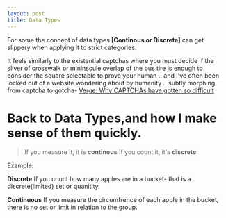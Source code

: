 ```yaml
---
layout: post
title: Data Types
---
```


For some the concept of data types **[Continous or Discrete]** can get slippery when applying it to strict categories. 

It feels similarly to the existential captchas where you must decide if the sliver of crosswalk or mininscule overlap of the bus tire is enough to consider the square selectable to prove your human .. and I've often been locked out of a website wondering about by humanity .. subtly morphing from captcha to gotcha- [Verge: Why CAPTCHAs have gotten so difficult](https://www.theverge.com/2019/2/1/18205610/google-captcha-ai-robot-human-difficult-artificial-intelligence)




["Are We Human❓"]:(https://github.com/eurus13/eurus13.github.io/tree/master/images/304Kas5.png)




# Back to Data Types,and how I make sense of them quickly.

> If you  measure it, it is **continous**
> If you count it, it's **discrete**

Example:

**Discrete**
If you count how many apples are in a bucket- that is a discrete(limited) set or quanitity.

**Continuous**
If you measure the circumfrence of each apple in the bucket, there is no set or limit in relation to the group.



